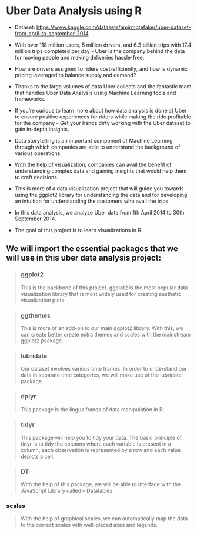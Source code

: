 # Uber Data Analysis using R

- Dataset: https://www.kaggle.com/datasets/amirmotefaker/uber-dataset-from-april-to-september-2014

- With over 118 million users, 5 million drivers, and 6.3 billion trips with 17.4 million trips completed per day - Uber is the company behind the data for moving people and making deliveries hassle-free.
- How are drivers assigned to riders cost-efficiently, and how is dynamic pricing leveraged to balance supply and demand? 
- Thanks to the large volumes of data Uber collects and the fantastic team that handles Uber Data Analysis using Machine Learning tools and frameworks. 
- If you’re curious to learn more about how data analysis is done at Uber to ensure positive experiences for riders while making the ride profitable for the company - Get your hands dirty working with the Uber dataset to gain in-depth insights.


- Data storytelling is an important component of Machine Learning through which companies are able to understand the background of various operations. 
- With the help of visualization, companies can avail the benefit of understanding complex data and gaining insights that would help them to craft decisions. 
- This is more of a data visualization project that will guide you towards using the ggplot2 library for understanding the data and for developing an intuition for understanding the customers who avail the trips.

- In this data analysis, we analyze Uber data from 1th April 2014 to 30th September 2014.

- The goal of this project is to learn visualizations in R.

## We will import the essential packages that we will use in this uber data analysis project:

>### ggplot2
>This is the backbone of this project. ggplot2 is the most popular data visualization library that is most widely used for creating aesthetic visualization plots.

>### ggthemes
>This is more of an add-on to our main ggplot2 library. With this, we can create better create extra themes and scales with the mainstream ggplot2 package.

>### lubridate
>Our dataset involves various time frames. In order to understand our data in separate time categories, we will make use of the lubridate package.

>### dplyr
>This package is the lingua franca of data manipulation in R.

>### tidyr
>This package will help you to tidy your data. The basic principle of tidyr is to tidy the columns where each variable is present in a column, each observation is represented by a row and each value depicts a cell.

>### DT
>With the help of this package, we will be able to interface with the JavaScript Library called – Datatables.

### scales
>With the help of graphical scales, we can automatically map the data to the correct scales with well-placed axes and legends.
